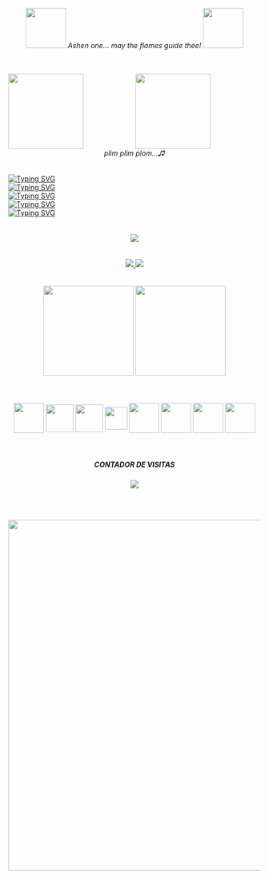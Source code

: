 <p align="center">
  <img width="80" height="80" src="https://media.tenor.com/images/a35bf9ff94bd56039e5b2bf93acd4ad7/tenor.gif" />
  <i>Ashen one... may the flames guide thee!</i>
  <img width="80" height="80" src="https://media.tenor.com/images/a35bf9ff94bd56039e5b2bf93acd4ad7/tenor.gif" />
</p>

<br>
<br>

<div align="center">
  <img align="left" height="150em" src="https://giffiles.alphacoders.com/146/14693.gif" />
  <img align="center" height="150em" src="https://giffiles.alphacoders.com/146/14623.gif" />
</div>

<div align="center">
  <i>plim plim plom...♫</i>
</div>

<br>
<br>

<div>
  <a href="https://git.io/typing-svg"><img src="https://readme-typing-svg.demolab.com?font=Fira+Code&weight=100&size=15&pause=5000&color=30F700&width=435&lines=Desenvolvedor+Web+na+Citybens+%26+Solarbens" alt="Typing SVG" /></a><br>
  <a href="https://git.io/typing-svg"><img src="https://readme-typing-svg.demolab.com?font=Fira+Code&weight=100&size=15&pause=5000&color=30F700&width=435&lines=Estudando+Typescript" alt="Typing SVG" /></a><br>
  <a href="https://git.io/typing-svg"><img src="https://readme-typing-svg.demolab.com?font=Fira+Code&weight=100&size=15&pause=5000&color=30F700&width=435&lines=Gamer+nas+horas+vagas" alt="Typing SVG" /></a><br>
  <a href="https://git.io/typing-svg"><img src="https://readme-typing-svg.demolab.com?font=Fira+Code&weight=100&size=15&pause=5000&color=30F700&width=435&lines=F%C3%A3+nato+de+um+bom+Souls+Like" alt="Typing SVG" /></a><br>
  <a href="https://git.io/typing-svg"><img src="https://readme-typing-svg.demolab.com?font=Fira+Code&weight=100&size=15&pause=5000&color=30F700&width=435&lines=Ethical+Hacker+Begginer" alt="Typing SVG" /></a><br>
</div>

<br>
<br>

<div align="center">
  <img src="https://readme-typing-svg.herokuapp.com?font=Fira+Code&size=24&duration=100&pause=10&color=FF0000&center=true&vCenter=true&height=40&lines=Eяяoя+404+Not+Found" /> 
</div>

<br>
<br>

<div align="center">
  <a href="https://gabrielcarvalho.tech">
    <img src="https://img.shields.io/badge/PORTFOLIO-VISUALIZAR-blue&?style=for-the-badge&logo=appveyor"></img>
  </a>
  <a href="https://www.linkedin.com/in/gabriel-henrique-ita/">
    <img src="https://img.shields.io/badge/LINKEDIN-VISUALIZAR-blue&?style=for-the-badge&logo=linkedin"></img>
  </a>
</div>

<br>
<br>

<div align="center">  
  <img height="180em" src="https://github-readme-stats-git-masterrstaa-rickstaa.vercel.app/api?username=gabriel-cheng&show_icons=true&theme=radical&include_all_commits=true&count_private=true"/>
  <img height="180em" src="https://github-readme-stats-git-masterrstaa-rickstaa.vercel.app/api/top-langs/?username=gabriel-cheng&layout=compact&langs_count=7&theme=radical"/>
</div>
  
<br>
<br>

<div align="center"><br>  
  <img align="center" height="60" src="https://logospng.org/download/javascript/logo-javascript-1024.png"/>
  <img align="center" height="55" src="https://w7.pngwing.com/pngs/915/519/png-transparent-typescript-hd-logo-thumbnail.png"/>
  <img align="center" height="55" src="https://blog.4linux.com.br/wp-content/uploads/2019/12/node-js-1900x950_c.png"/>
  <img align="center" height="45" src="https://upload.wikimedia.org/wikipedia/commons/thumb/9/95/Vue.js_Logo_2.svg/1200px-Vue.js_Logo_2.svg.png"/>  
  <img align="center" height="60" src="https://cdn.jsdelivr.net/gh/devicons/devicon/icons/python/python-original.svg"/>
  <img align="center" height="60" src="https://cdn.jsdelivr.net/gh/devicons/devicon/icons/csharp/csharp-original.svg"/>
  <img align="center" height="60" src="https://img.icons8.com/color/48/000000/c-programming.png"/>
  <img align="center" height="60" src="https://img.icons8.com/color/50/000000/c-plus-plus-logo.png"/>
</div>

<br>
<br>
  
<div align="center">
  <p align="center">
    <h5>CONTADOR DE VISITAS</h5>
    <img align="center" src="https://profile-counter.glitch.me/gabriel-cheng/count.svg" />
  </p>
</div>
 
##

<br>
<br>

<div align="center">
  <img width="700px" height="700px" src="https://steamuserimages-a.akamaihd.net/ugc/949596687984849134/E8F0E54013A3693BF9FF54801D5EABA4C114FF5F/?imw=5000&imh=5000&ima=fit&impolicy=Letterbox&imcolor=%23000000&letterbox=false" />
</div>
